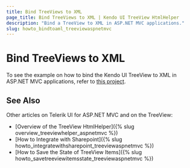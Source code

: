 ```yaml
---
title: Bind TreeViews to XML
page_title: Bind TreeViews to XML | Kendo UI TreeView HtmlHelper
description: "Bind a TreeView to XML in ASP.NET MVC applications."
slug: howto_bindtoaml_treeviewaspnetmvc
---
```


# Bind TreeViews to XML

To see the example on how to bind the Kendo UI TreeView to XML in ASP.NET MVC applications, refer to [this project](http://www.telerik.com/support/code-library/binding-to-xml).

## See Also

Other articles on Telerik UI for ASP.NET MVC and on the TreeView:

* [Overview of the TreeView HtmlHelper]({% slug overview_treeviewhelper_aspnetmvc %})
* [How to Integrate with Sharepoint]({% slug howto_integratewithsharepoint_treeviewaspnetmvc %})
* [How to Save the State of TreeView Items]({% slug howto_savetreeviewitemsstate_treeviewaspnetmvc %})
